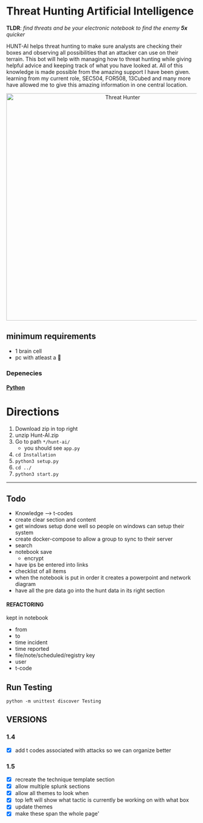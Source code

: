 # Threat Hunting Artificial Intelligence

**TLDR**: *find threats and be your electronic notebook to find the enemy **5x** quicker*

HUNT-AI helps threat hunting to make sure analysts are checking their boxes and observing all possibilities that an attacker can use on their terrain. This bot will help with managing how to threat hunting while giving helpful advice and keeping track of what you have looked at. All of this knowledge is made possible from the amazing support I have been given. learning from my current role, SEC504, FOR508, 13Cubed and many more have allowed me to give this amazing information in one central location.

<div align="center">
  <img src="https://git.infinit3i.com/matthew/Hunt-AI/raw/commit/4c3b0654cd4c5b94e8659f2d18f86e01b579ba87/Assets/threat_hunter.jpeg" alt="Threat Hunter" width="600">
</div>

## minimum requirements 
- 1 brain cell
- pc with atleast a 🐹

### Depenecies

#### [Python](https://www.python.org/downloads/)

# Directions

1. Download zip in top right
2. unzip Hunt-AI.zip
3. Go to path `*/hunt-ai/`
	- you should see `app.py`
4. `cd Installation`
5. `python3 setup.py`
6. `cd ../`
7. `python3 start.py`
----


## Todo
- Knowledge --> t-codes
- create clear section and content
- get windows setup done well so people on windows can setup their system
- create docker-compose to allow a group to sync to their server
- search
- notebook save
	- encrypt
- have ips be entered into links
- checklist of all items
- when the notebook is put in order it creates a powerpoint and network diagram
- have all the pre data go into the hunt data in its right section

#### REFACTORING

kept in notebook
- from
- to
- time incident
- time reported
- file/note/scheduled/registry key
- user
- t-code


## Run Testing
```
python -m unittest discover Testing
```

## VERSIONS


### 1.4
- [X] add t codes associated with attacks so we can organize better

### 1.5
- [X] recreate the technique template section
- [X] allow multiple splunk sections
- [X] allow all themes to look when
- [X] top left will show what tactic is currently be working on with what box
- [X] update themes
- [X] make these span the whole page'
